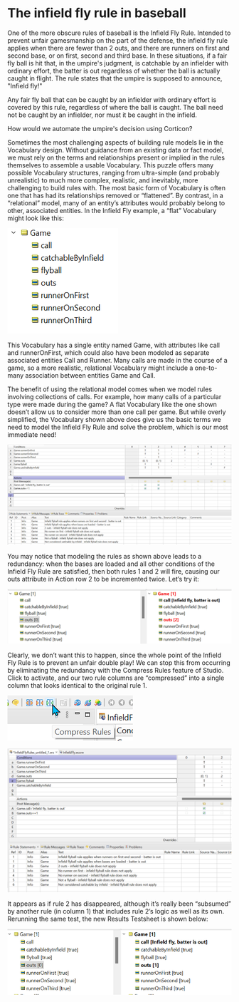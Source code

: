 #  The infield fly rule in baseball

One of the more obscure rules of baseball is the Infield Fly Rule. Intended to prevent unfair gamesmanship on the part of the defense, the infield fly rule applies when there are fewer than 2 outs, and there are runners on first and second base, or on first, second and third base. In these situations, if a fair fly ball is hit that, in the umpire's judgment, is catchable by an infielder with ordinary effort, the batter is out regardless of whether the ball is actually caught in flight. The rule states that the umpire is supposed to announce, "Infield fly!"

Any fair fly ball that can be caught by an infielder with ordinary effort is covered by this rule, regardless of where the ball is caught. The ball need not be caught by an infielder, nor must it be caught in the infield. 

How would we automate the umpire's decision using Corticon?

Sometimes the most challenging aspects of building rule models lie in the Vocabulary design. Without guidance from an existing data or fact model, we must rely on the terms and relationships present or implied in the rules themselves to assemble a usable Vocabulary. This puzzle offers many possible Vocabulary structures, ranging from ultra-simple (and probably unrealistic) to much more complex, realistic, and inevitably, more challenging to build rules with. The most basic form of Vocabulary is often one that has had its relationships removed or “flattened”. By contrast, in a “relational” model, many of an entity’s attributes would probably belong to other, associated entities. In the Infield Fly example, a “flat” Vocabulary might look like this:

![Alt text](<images/infield fly 1.png>)

This Vocabulary has a single entity named Game, with attributes like call and runnerOnFirst, which could also have been modeled as separate associated entities Call and Runner. Many calls are made in the course of a game, so a more realistic, relational Vocabulary might include a one-to-many association between entities Game and Call. 

The benefit of using the relational model comes when we model rules involving collections of calls. For example, how many calls of a particular type were made during the game? A flat Vocabulary like the one shown doesn’t allow us to consider more than one call per game. But while overly simplified, the Vocabulary shown above does give us the basic terms we need to model the Infield Fly Rule and solve the problem, which is our most immediate need!

![](<images/infield fly 2.png>)

You may notice that modeling the rules as shown above leads to a redundancy: when the bases are loaded and all other conditions of the Infield Fly Rule are satisfied, then both rules 1 and 2 will fire, causing our outs attribute in Action row 2 to be incremented twice. Let’s try it:

![](<images/infield fly 3.png>)

Clearly, we don’t want this to happen, since the whole point of the Infield Fly Rule is to prevent an unfair double play! We can stop this from occurring by eliminating the redundancy with the Compress Rules feature of Studio. Click to activate, and our two rule columns are “compressed” into a single column that looks identical to the original rule 1.

![](<images/infield fly 4.png>)

![](<images/infield fly 5.png>)

It appears as if rule 2 has disappeared, although it’s really been “subsumed” by another rule (in column 1) that includes rule 2’s logic as well as its own. Rerunning the same test, the new Results Testsheet is shown below:

![](<images/infield fly 6.png>)